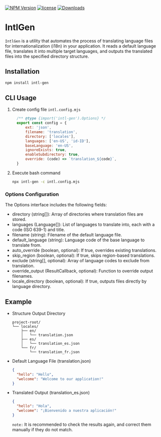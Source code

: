 ###
[![NPM Version](https://img.shields.io/npm/v/intl-gen.svg)](https://www.npmjs.org/package/intl-gen)
[![license](https://img.shields.io/npm/l/intl-gen)](https://www.npmjs.org/package/intl-gen)
[![Downloads](https://img.shields.io/npm/dt/intl-gen)](https://www.npmjs.com/package/intl-gen)

# IntlGen

`IntlGen` is a utility that automates the process of translating language files for internationalization (i18n) in your application. It reads a default language file, translates it into multiple target languages, and outputs the translated files into the specified directory structure.

<!-- ## Features

- **Automatic Translation**: Uses Google Translate API to translate language keys from the default language to other specified languages.
- **Directory Management**: Supports organized file output into subdirectories based on language codes.
- **Auto-Override**: Optionally overwrite existing translations for updating language files.
- **Customizable Filenames**: Allows customization of filenames for translated output files.
- **Regional Language Skipping**: Can skip regional language variants if desired.
- **Error Handling**: Logs unsupported languages or any errors that occur during translation. -->


## Installation

   ```bash
   npm install intl-gen
   ```

## CLI Usage

1. Create config file `intl.config.mjs`

    ```js
      /** @type {import('intl-gen').Options} */
      export const config = {
          ext: 'json',
          filename: 'translation',
          directory: ['locales'],
          languages: ['en-US', 'id-ID'],
          baseLanguage: 'en-US',
          ignoreExists: true,
          enableSubdirectory: true,
          override: (code) => `translation_${code}`,
      }
    ```

2. Execute bash command
    ```bash
    npx intl-gen -c intl.config.mjs
    ```

### Options Configuration

The Options interface includes the following fields:

- directory (string[]): Array of directories where translation files are stored.
- languages (Language[]): List of languages to translate into, each with a code (ISO 639-1) and title.
- filename (string): Filename of the default language file.
- default_language (string): Language code of the base language to translate from.
- auto_override (boolean, optional): If true, overrides existing translations.
- skip_region (boolean, optional): If true, skips region-based translations.
- exclude (string[], optional): Array of language codes to exclude from translation.
- override_output (ResultCallback, optional): Function to override output filenames.
- locale_directory (boolean, optional): If true, outputs files directly by language directory.

## Example

- Structure Output Directory
  ```plaintext
  project-root/
  └── locales/
      ├── en/
      │   └── translation.json
      ├── es/
      │   └── translation_es.json
      └── fr/
          └── translation_fr.json
  ```

- Default Language File (translation.json)

  ```json
  {
    "hello": "Hello",
    "welcome": "Welcome to our application!"
  }
  ```

- Translated Output (translation_es.json)

  ```json
  {
    "hello": "Hola",
    "welcome": "¡Bienvenido a nuestra aplicación!"
  }
  ```

  `note:` It is recommended to check the results again, and correct them manually if they do not match.